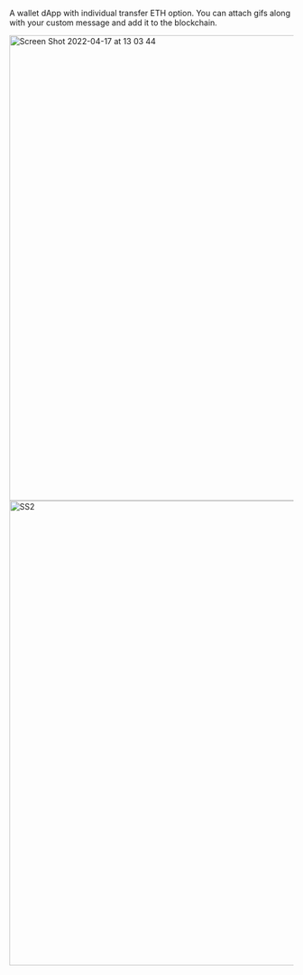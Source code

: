 A wallet dApp with individual transfer ETH option. You can attach gifs along with your custom message and add it to the blockchain.

<img width="824" alt="Screen Shot 2022-04-17 at 13 03 44" src="https://user-images.githubusercontent.com/99912633/163709854-e1525109-61ea-4afd-a682-b5158af98a38.png">


<img width="823" alt="SS2" src="https://user-images.githubusercontent.com/99912633/163709522-68a3ff5d-c5c4-4e28-b549-99469e68a74c.png">
